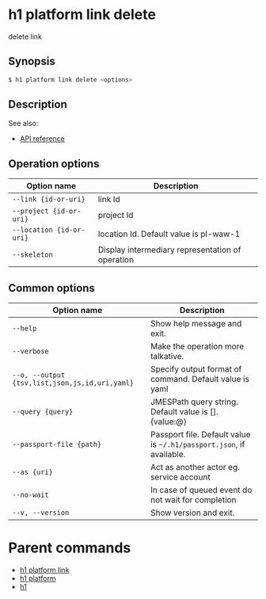 
# h1 platform link delete

delete link

## Synopsis

```bash
$ h1 platform link delete <options>
```

## Description

See also:

* [API reference](https://api.hyperone.com/v2/docs#operation/v1:platform:link:delete)

## Operation options

| Option name                  | Description                                      |
| ---------------------------- | ------------------------------------------------ |
| ```--link {id-or-uri}```     | link Id                                          |
| ```--project {id-or-uri}```  | project Id                                       |
| ```--location {id-or-uri}``` | location Id. Default value is pl-waw-1           |
| ```--skeleton```             | Display intermediary representation of operation |

## Common options

| Option name                                        | Description                                                              |
| -------------------------------------------------- | ------------------------------------------------------------------------ |
| ```--help```                                       | Show help message and exit.                                              |
| ```--verbose```                                    | Make the operation more talkative.                                       |
| ```--o, --output {tsv,list,json,js,id,uri,yaml}``` | Specify output format of command. Default value is yaml                  |
| ```--query {query}```                              | JMESPath query string. Default value is [].\{value:@\}                   |
| ```--passport-file {path}```                       | Passport file. Default value is ```~/.h1/passport.json```, if available. |
| ```--as {uri}```                                   | Act as another actor eg. service account                                 |
| ```--no-wait```                                    | In case of queued event do not wait for completion                       |
| ```--v, --version```                               | Show version and exit.                                                   |

# Parent commands

* [h1 platform link](./../README.md)
* [h1 platform](./../../README.md)
* [h1](./../../../README.md)
